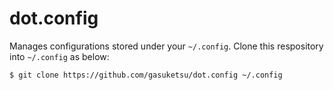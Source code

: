 # dot.config
Manages configurations stored under your `~/.config`.
Clone this respository into `~/.config` as below:

```
$ git clone https://github.com/gasuketsu/dot.config ~/.config
```
